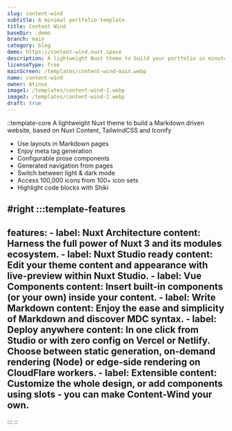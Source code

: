```yaml
---
slug: content-wind
subtitle: A minimal portfolio template
title: Content Wind
baseDir: .demo
branch: main
category: blog
demo: https://content-wind.nuxt.space
description: A lightweight Nuxt theme to build your portfolio in minutes.
licenseType: free
mainScreen: /templates/content-wind-main.webp
name: content-wind
owner: Atinux
image1: /templates/content-wind-1.webp
image2: /templates/content-wind-2.webp
draft: true
---
```


::template-core
A lightweight Nuxt theme to build a Markdown driven website, based on Nuxt Content, TailwindCSS and Iconify

- Use layouts in Markdown pages
- Enjoy meta tag generation
- Configurable prose components
- Generated navigation from pages
- Switch between light & dark mode
- Access 100,000 icons from 100+ icon sets
- Highlight code blocks with Shiki

#right
  :::template-features
  ---
  features:
    - label: Nuxt Architecture
      content: Harness the full power of Nuxt 3 and its modules ecosystem.
    - label: Nuxt Studio ready
      content: Edit your theme content and appearance with live-preview within Nuxt Studio.
    - label: Vue Components
      content: Insert built-in components (or your own) inside your content.
    - label: Write Markdown
      content: Enjoy the ease and simplicity of Markdown and discover MDC syntax.
    - label: Deploy anywhere
      content: In one click from Studio or with zero config on Vercel or Netlify. Choose between static generation, on-demand rendering (Node) or edge-side rendering on CloudFlare workers.
    - label: Extensible
      content: Customize the whole design, or add components using slots - you can make Content-Wind your own.
  ---
  :::
::
